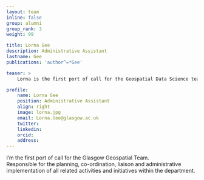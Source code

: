 ```yaml
---
layout: team
inline: false
group: alumni
group_rank: 3
weight: 99

title: Lorna Gee
description: Administrative Assistant
lastname: Gee
publications: 'author^=*Gee'

teaser: >
    Lorna is the first port of call for the Geospatial Data Science team, responsible for the planning, co-ordination, liaison and administrative implementation of all related activities and initiatives within the department.

profile:
    name: Lorna Gee
    position: Administrative Assistant
    align: right
    image: lorna.jpg
    email: Lorna.Gee@glasgow.ac.uk
    twitter:
    linkedin:
    orcid:
    address:
---
```

I’m the first port of call for the Glasgow Geospatial Team.  
Responsible for the planning, co-ordination, liaison and administrative implementation of all related activities and initiatives within the department.
